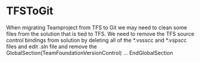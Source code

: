 # TFSToGit
 When migrating Teamproject from TFS to Git we may need to clean some files from the solution that is tied to TFS.
 We need to remove the TFS source control bindings from solution by deleting all of the *.vssscc and *.vspscc files
 and edit .sln file and remove the GlobalSection(TeamFoundationVersionControl) ... EndGlobalSection 
